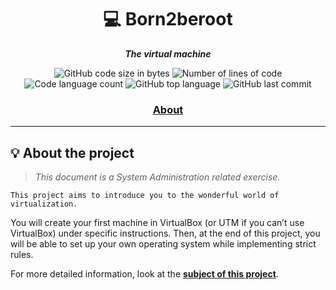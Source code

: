 <h1 align="center">
	💻 Born2beroot
</h1>

<p align="center">
	<b><i>The virtual machine</i></b><br>
</p>

<p align="center">
	<img alt="GitHub code size in bytes" src="https://img.shields.io/github/languages/code-size/juwkim/Born2beroot?color=lightblue" />
	<img alt="Number of lines of code" src="https://img.shields.io/tokei/lines/github/juwkim/Born2beroot?color=critical" />
	<img alt="Code language count" src="https://img.shields.io/github/languages/count/juwkim/Born2beroot?color=yellow" />
	<img alt="GitHub top language" src="https://img.shields.io/github/languages/top/juwkim/Born2beroot?color=blue" />
	<img alt="GitHub last commit" src="https://img.shields.io/github/last-commit/juwkim/Born2beroot?color=green" />
</p>

<h3 align="center">
	<a href="#-about-the-project">About</a>
</h3>

---

## 💡 About the project

> _This document is a System Administration related exercise._

	This project aims to introduce you to the wonderful world of virtualization.

You will create your first machine in VirtualBox (or UTM if you can’t use VirtualBox)
under specific instructions. Then, at the end of this project, you will be able to set up
your own operating system while implementing strict rules.

For more detailed information, look at the [**subject of this project**](https://github.com/juwkim/42cursus/blob/main/Subject%20PDFs/01_Born2beRoot.pdf).
